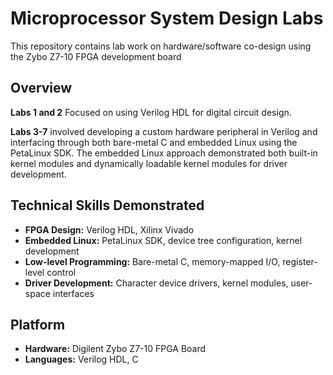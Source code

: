 # Microprocessor System Design Labs

This repository contains lab work on hardware/software co-design using the Zybo Z7-10 FPGA development board

## Overview
 
**Labs 1 and 2** Focused on using Verilog HDL for digital circuit design.

**Labs 3-7** involved developing a custom hardware peripheral in Verilog and interfacing through both bare-metal C and embedded Linux using the PetaLinux SDK. 
The embedded Linux approach demonstrated both built-in kernel modules and dynamically loadable kernel modules for driver development.

## Technical Skills Demonstrated
- **FPGA Design:** Verilog HDL, Xilinx Vivado
- **Embedded Linux:** PetaLinux SDK, device tree configuration, kernel development
- **Low-level Programming:** Bare-metal C, memory-mapped I/O, register-level control
- **Driver Development:** Character device drivers, kernel modules, user-space interfaces

## Platform

- **Hardware:** Digilent Zybo Z7-10 FPGA Board
- **Languages:** Verilog HDL, C
